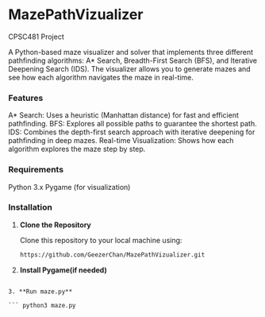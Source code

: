 # MazePathVizualizer
CPSC481 Project

A Python-based maze visualizer and solver that implements three different pathfinding algorithms: A* Search, Breadth-First Search (BFS), and Iterative Deepening Search (IDS). The visualizer allows you to generate mazes and see how each algorithm navigates the maze in real-time.

### Features
A* Search: Uses a heuristic (Manhattan distance) for fast and efficient pathfinding.
BFS: Explores all possible paths to guarantee the shortest path.
IDS: Combines the depth-first search approach with iterative deepening for pathfinding in deep mazes.
Real-time Visualization: Shows how each algorithm explores the maze step by step.

### Requirements
Python 3.x
Pygame (for visualization)

### Installation

1. **Clone the Repository**

   Clone this repository to your local machine using:
   ```bash
   https://github.com/GeezerChan/MazePathVizualizer.git

2. **Install Pygame(if needed)**

``` pip install -r requirements.txt

3. **Run maze.py**

``` python3 maze.py
